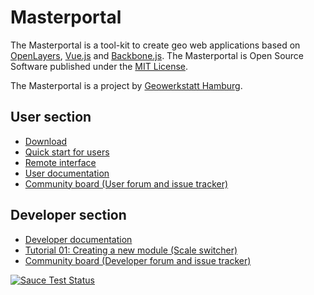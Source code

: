 # Masterportal

The Masterportal is a tool-kit to create geo web applications based on [OpenLayers](https://openlayers.org), [Vue.js](https://vuejs.org/) and [Backbone.js](https://backbonejs.org). The Masterportal is Open Source Software published under the [MIT License](https://bitbucket.org/geowerkstatt-hamburg/masterportal/src/dev/License.txt).

The Masterportal is a project by [Geowerkstatt Hamburg](https://www.hamburg.de/geowerkstatt/).

## User section

* [Download](https://bitbucket.org/geowerkstatt-hamburg/masterportal/downloads/)
* [Quick start for users](https://htmlpreview.github.io/?https://bitbucket.org/geowerkstatt-hamburg/masterportal/raw/d078d7fb5483d4dbab44d6046fb461a0260dbdad/docHtml/setup.html)
* [Remote interface](https://htmlpreview.github.io/?https://bitbucket.org/geowerkstatt-hamburg/masterportal/raw/d078d7fb5483d4dbab44d6046fb461a0260dbdad/docHtml/remoteInterface/remoteInterface.html)
* [User documentation](https://htmlpreview.github.io/?https://bitbucket.org/geowerkstatt-hamburg/masterportal/raw/d078d7fb5483d4dbab44d6046fb461a0260dbdad/docHtml/doc.html)
* [Community board (User forum and issue tracker)](https://trello.com/c/qajdXkMa/110-willkommen)

## Developer section

* [Developer documentation](https://htmlpreview.github.io/?https://bitbucket.org/geowerkstatt-hamburg/masterportal/raw/d078d7fb5483d4dbab44d6046fb461a0260dbdad/docHtml/devdoc.html)
* [Tutorial 01: Creating a new module (Scale switcher)](https://htmlpreview.github.io/?https://bitbucket.org/geowerkstatt-hamburg/masterportal/raw/d078d7fb5483d4dbab44d6046fb461a0260dbdad/docHtml/vueTutorial.html)
* [Community board (Developer forum and issue tracker)](https://trello.com/c/qajdXkMa/110-willkommen)

[![Sauce Test Status](https://app.eu-central-1.saucelabs.com/buildstatus/geodatenanwendungen_gv.hamburg.de)](https://app.eu-central-1.saucelabs.com/builds/dfd7abc54af1493091fbeef1b6b48ca6)
